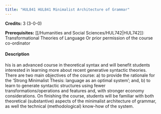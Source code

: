 ```yaml
---
title: "HUL841 HUL841 Minimalist Architecture of Grammar"
---
```

**Credits:** 3 (3-0-0)

**Prerequisites:** [[/Humanities and Social Sciences/HUL742|HUL742]]: Transformational Theories of Language Or prior permission of the course co-ordinator

#### Description
his is an advanced course in theoretical syntax and will benefit students interested in learning more about recent generative syntactic theories. There are two main objectives of the course: a) to provide the rationale for the ‘Strong Minimalist Thesis: language as an optimal system’; and, b) to learn to generate syntactic structures using fewer transformations/operations and features and, with stronger economy considerations. On finishing the course, students will be familiar with both theoretical (substantive) aspects of the minimalist architecture of grammar, as well the technical (methodological) know-how of the system.